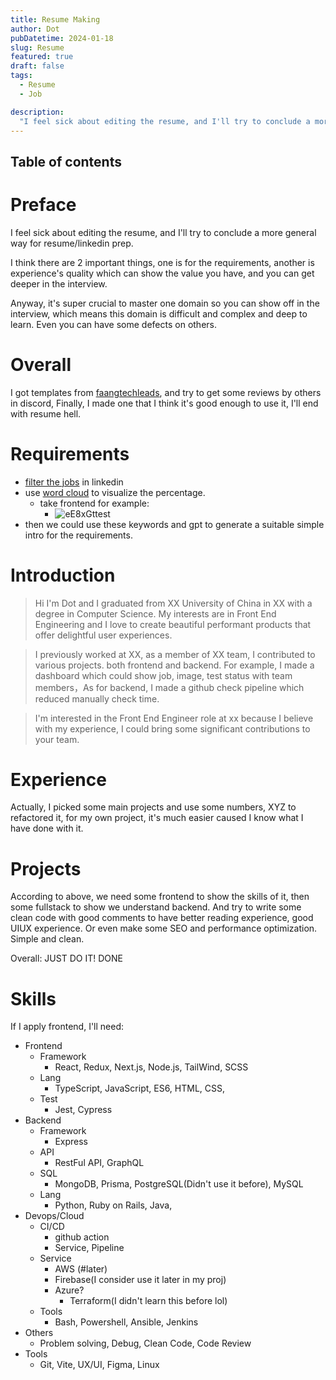 ```yaml
---
title: Resume Making
author: Dot
pubDatetime: 2024-01-18
slug: Resume
featured: true
draft: false
tags:
  - Resume
  - Job

description:
  "I feel sick about editing the resume, and I'll try to conclude a more general way for resume/linkedin prep."
---
```


## Table of contents
# Preface

I feel sick about editing the resume, and I'll try to conclude a more general way for resume/linkedin prep.

I think there are 2 important things, one is for the requirements, another is experience's quality which can show the value you have, and you can get deeper in the interview. 

Anyway, it's super crucial to master one domain so you can show off in the interview, which means this domain is difficult and complex and deep to learn. Even you can have some defects on others.

# Overall

I got templates from [faangtechleads](https://www.faangtechleads.com/), and try to get some reviews by others in discord, Finally, I made one that I think it's good enough to use it, I'll end with resume hell.

# Requirements

- [filter the jobs](https://www.linkedin.com/jobs/search/?currentJobId=3641478664&distance=25&f_WT=2&geoId=91000000&keywords=frontend%20developer&origin=JOB_SEARCH_PAGE_KEYWORD_HISTORY&refresh=true&start=25) in linkedin
- use [word cloud](https://wordart.com/create) to visualize the percentage.
  - take frontend for example:
    - ![eE8xGttest](https://cdn.jsdelivr.net/gh/h3x311/upic@main/LC3/2024/eE8xGttest.jpg)
- then we could use these keywords and gpt to generate a suitable simple intro for the requirements.

# Introduction

> Hi I'm Dot and I graduated from XX University of China in XX with a degree in Computer Science. My interests are in Front End Engineering and I love to create beautiful performant products that offer delightful user experiences.

> I previously worked at XX, as a member of XX team, I contributed to various projects. both frontend and backend. For example, I made a dashboard which could show job, image, test status with team members，As for backend, I made a github check pipeline which reduced manually check time.

> I'm interested in the Front End Engineer role at xx because I believe with my experience, I could bring some significant contributions to your team.

# Experience

Actually, I picked some main projects and use some numbers, XYZ to refactored it, for my own project, it's much easier caused I know what I have done with it.

# Projects

According to above, we need some frontend to show the skills of it, then some fullstack to show we understand backend. And try to write some clean code with good comments to have better reading experience, good UIUX experience. Or even make some SEO and performance optimization. Simple and clean.

Overall: JUST DO IT! DONE

# Skills

If I apply frontend, I'll need:
- Frontend
  - Framework
    - React, Redux, Next.js, Node.js, TailWind, SCSS
  - Lang
    - TypeScript, JavaScript, ES6, HTML, CSS, 
  - Test
    - Jest, Cypress
- Backend
  - Framework
    - Express
  - API
    - RestFul API, GraphQL
  - SQL
    - MongoDB, Prisma, PostgreSQL(Didn't use it before), MySQL
  - Lang
    - Python, Ruby on Rails, Java, 
- Devops/Cloud
  - CI/CD
    - github action
    - Service, Pipeline
  - Service
    - AWS (#later)
    - Firebase(I consider use it later in my proj)
    - Azure?
      - Terraform(I didn't learn this before lol)
  - Tools
    - Bash, Powershell, Ansible, Jenkins
- Others
  - Problem solving, Debug, Clean Code, Code Review
- Tools
  - Git, Vite, UX/UI, Figma, Linux




